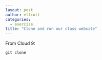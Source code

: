```yaml
---
layout: post
author: elliott
categories:
  - exercise
title: "Clone and run our class website"
---
```



From Cloud 9:

```
git clone 
```